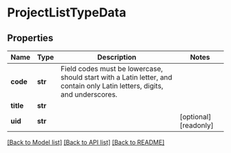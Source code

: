 # ProjectListTypeData


## Properties
Name | Type | Description | Notes
------------ | ------------- | ------------- | -------------
**code** | **str** | Field codes must be lowercase, should start with a Latin letter, and contain  only Latin letters, digits, and underscores. | 
**title** | **str** |  | 
**uid** | **str** |  | [optional] [readonly] 

[[Back to Model list]](../README.md#documentation-for-models) [[Back to API list]](../README.md#documentation-for-api-endpoints) [[Back to README]](../README.md)


